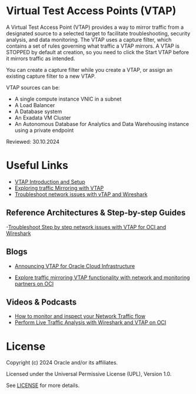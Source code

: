 #  Virtual Test Access Points (VTAP) 

A Virtual Test Access Point (VTAP) provides a way to mirror traffic from a designated source to a selected target to facilitate troubleshooting, security analysis, and data monitoring. The VTAP uses a capture filter, which contains a set of rules governing what traffic a VTAP mirrors. A VTAP is STOPPED by default at creation, so you need to click the Start VTAP before it mirrors traffic as intended.

You can create a capture filter while you create a VTAP, or assign an existing capture filter to a new VTAP.

VTAP sources can be:

- A single compute instance VNIC in a subnet
- A Load Balancer
- A Database system
- An Exadata VM Cluster
- An Autonomous Database for Analytics and Data Warehousing instance using a private endpoint

Reviewed: 30.10.2024

# Useful Links

- [VTAP Introduction and Setup](https://blogs.oracle.com/cloud-infrastructure/post/announcing-vtap-for-oracle-cloud-infrastructure)
- [Exploring traffic Mirroring with VTAP](https://blogs.oracle.com/cloud-infrastructure/post/explore-traffic-mirroring-vtap-functionality-with-network-and-monitoring-partners-on-oci)
- [Troubleshoot network issues with vTAP and Wireshark](https://docs.oracle.com/en/solutions/oci-network-vtap-wireshark/index.htm)

## Reference Architectures & Step-by-step Guides

 -[Troubleshoot Step by step network issues with VTAP for OCI and Wireshark](https://docs.oracle.com/en/solutions/oci-network-vtap-wireshark/index.html#GUID-3196621D-12EB-470A-982C-4F7F6F3723EC)

## Blogs

 - [Announcing VTAP for Oracle Cloud Infrastructure](https://blogs.oracle.com/cloud-infrastructure/post/announcing-vtap-for-oracle-cloud-infrastructure)
 
 - [Explore traffic mirroring VTAP functionality with network and monitoring partners on OCI ](https://blogs.oracle.com/cloudmarketplace/post/explore-traffic-mirroring-vtap-functionality-with-network-and-monitoring-partners-on-oci)

## Videos & Podcasts

- [How to monitor and inspect your Network Traffic flow](https://www.youtube.com/watch?v=f29iNJ1paMU)
- [Perform Live Traffic Analysis with Wireshark and VTAP on OCI](https://www.youtube.com/watch?v=7nWY_8BjJis)

# License

Copyright (c) 2024 Oracle and/or its affiliates.

Licensed under the Universal Permissive License (UPL), Version 1.0.

See [LICENSE](https://github.com/oracle-devrel/technology-engineering/blob/main/LICENSE) for more details.
